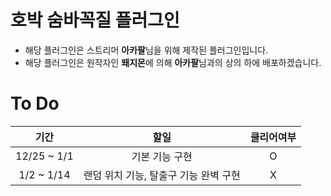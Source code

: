 # 호박 숨바꼭질 플러그인
- 해당 플러그인은 스트리머 **아카팔**님을 위해 제작된 플러그인입니다.
- 해당 플러그인은 원작자인 **뙈지몬**에 의해 **아카팔**님과의 상의 하에 배포하겠습니다.

# To Do
|기간|할일|클리어여부|
|:--:|:--:|:--:|
|12/25 ~ 1/1|기본 기능 구현|O|
|1/2 ~ 1/14|랜덤 위치 기능, 탈출구 기능 완벽 구현|X|